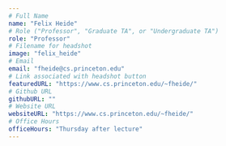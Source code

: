 ```yaml
---
# Full Name
name: "Felix Heide"
# Role ("Professor", "Graduate TA", or "Undergraduate TA")
role: "Professor"
# Filename for headshot
image: "felix_heide"
# Email
email: "fheide@cs.princeton.edu"
# Link associated with headshot button
featuredURL: "https://www.cs.princeton.edu/~fheide/"
# Github URL
githubURL: ""
# Website URL
websiteURL: "https://www.cs.princeton.edu/~fheide/"
# Office Hours
officeHours: "Thursday after lecture"
---
```

